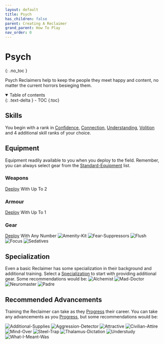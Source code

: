 ```yaml
---
layout: default
title: Psych
has_children: false
parent: Creating A Reclaimer
grand_parent: How To Play
nav_order: 0
---
```

# Psych
{: .no_toc }

Psych Reclaimers help to keep the people they meet happy and content, no matter the current horrors besieging them.

<details open markdown="block">
  <summary>
    Table of contents
  </summary>
  {: .text-delta }
- TOC
{:toc}
</details>

## Skills
You begin with a rank in [Confidence](Game/Core/Communication#Confidence), [Connection](Game/Core/Communication#Connection), [Understanding](Game/Core/Intelligence#Understanding), [Volition](Game/Core/Spirit#Volition) and 4 additional skill ranks of your choice.

## Equipment
Equipment readily available to you when you deploy to the field. Remember, you can always select gear from the [Standard-Equipment](Game/Standard-Equipment) list.

### Weapons
[Deploy](Game/Deployment) With Up To 2

### Armour
[Deploy](Game/Deployment) With Up To 1


### Gear
[Deploy](Game/Deployment) With Any Number
![Amenity-Kit](Game/Blocks/Amenity-Kit)
![Fear-Suppressors](Game/Blocks/Fear-Suppressors)
![Flush](Game/Blocks/Flush)
![Focus](Game/Blocks/Focus)
![Sedatives](Game/Blocks/Sedatives)

## Specialization
Even a basic Reclaimer has some specialization in their background and additional training. Select a [Specialization](Game/Advancement-List?Specialization=true) to start with providing additional gear. Some recommendations would be:
![Alchemist](Game/Blocks/Alchemist)
![Mad-Doctor](Game/Blocks/Mad-Doctor)
![Neuromaster](Game/Blocks/Neuromaster)
![Padre](Game/Blocks/Padre)

## Recommended Advancements
Training the Reclaimer can take as they [Progress](Game/Progress) their career. You can take any advancements as you [Progress](Game/Progress), but some recommendations would be:

![Additional-Supplies](Game/Blocks/Additional-Supplies)
![Aggression-Detector](Game/Blocks/Aggression-Detector)
![Attractive](Game/Blocks/Attractive)
![Civilian-Attire](Game/Blocks/Civilian-Attire)
![Mind-Over](Game/Blocks/Mind-Over)
![Steel-Trap](Game/Blocks/Steel-Trap)
![Thalamus-Dictation](Game/Blocks/Thalamus-Dictation)
![Understudy](Game/Blocks/Understudy)
![What-I-Meant-Was](Game/Blocks/What-I-Meant-Was)
